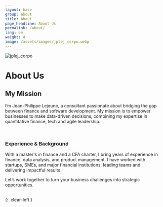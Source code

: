 ```yaml
---
layout: base
group: about
title: About
page_headline: About Us
permalink: /about/
lang: en
weight: 4
image: /assets/images/jplej_corpo.webp
---
```


<img src="{{site.baseurl}}/assets/images/jplej_corpo.bmp" 
     alt="jplej_corpo" class="mx-auto my-5 md:float-left md:max-h-[50vh] md:mr-10 shadow-lg rounded-lg shadow-slate-400">
     
# About Us 

## My Mission 

I’m Jean-Philippe Lejeune, a consultant passionate about bridging the gap between finance and software development. My mission is to empower businesses to make data-driven decisions, combining my expertise in quantitative finance,  tech and agile leadership.

<br>

### Experience & Background

With a master's in finance and a CFA charter, I bring years of experience in finance, data analysis, and product management. I have worked with startups, SMEs, and major financial institutions, leading teams and delivering impactful results. 

Let’s work together to turn your business challenges into strategic opportunities.

<br>
{: .clear-left	}

